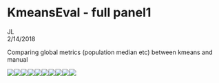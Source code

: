 # KmeansEval - full panel1
JL  
2/14/2018  

Comparing global metrics (population median etc) between kmeans and manual






![](KmeansLSEval_V4_files/figure-html/unnamed-chunk-2-1.png)<!-- -->![](KmeansLSEval_V4_files/figure-html/unnamed-chunk-2-2.png)<!-- -->![](KmeansLSEval_V4_files/figure-html/unnamed-chunk-2-3.png)<!-- -->![](KmeansLSEval_V4_files/figure-html/unnamed-chunk-2-4.png)<!-- -->![](KmeansLSEval_V4_files/figure-html/unnamed-chunk-2-5.png)<!-- -->![](KmeansLSEval_V4_files/figure-html/unnamed-chunk-2-6.png)<!-- -->![](KmeansLSEval_V4_files/figure-html/unnamed-chunk-2-7.png)<!-- -->![](KmeansLSEval_V4_files/figure-html/unnamed-chunk-2-8.png)<!-- -->![](KmeansLSEval_V4_files/figure-html/unnamed-chunk-2-9.png)<!-- -->![](KmeansLSEval_V4_files/figure-html/unnamed-chunk-2-10.png)<!-- -->

